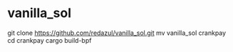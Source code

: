 # vanilla_sol

git clone https://github.com/redazul/vanilla_sol.git
mv vanilla_sol crankpay
cd crankpay
cargo build-bpf


